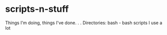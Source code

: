 # scripts-n-stuff
Things I'm doing, things I've done.
.
.
Directories:
bash - bash scripts I use a lot
